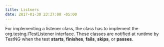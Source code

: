 ```yaml
---
title: Listners
date: 2017-01-30 23:37:00 -05:00
---
```


For implementing a listener class, the class has to implement the org.testng.ITestListener interface. These classes are notified at runtime by TestNG when the test **starts**, **finishes**, **fails**, **skips**, or **passes**.

